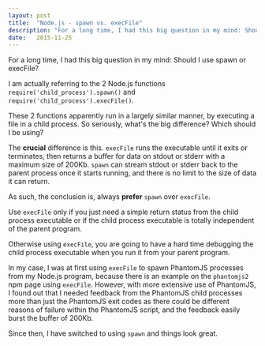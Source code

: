 ```yaml
---
layout: post
title:  "Node.js - spawn vs. execFile"
description: "For a long time, I had this big question in my mind: Should I use spawn or execFile? I am actually referring to the 2 Node.js functions require('child_process').spawn() and require('child_process').execFile()."
date:   2015-11-25
---
```


<p class="intro"><span class="dropcap">F</span>or a long time, I had this big question in my mind: Should I use spawn or execFile?</p>

I am actually referring to the 2 Node.js functions `require('child_process').spawn()` and `require('child_process').execFile()`.

These 2 functions apparently run in a largely similar manner, by executing a file in a child process. So seriously, what's the big difference? Which should I be using?

The **crucial** difference is this. `execFile` runs the executable until it exits or terminates, then returns a buffer for data on stdout or stderr with a maximum size of 200Kb. `spawn` can stream stdout or stderr back to the parent process once it starts running, and there is no limit to the size of data it can return.

As such, the conclusion is, always **prefer** `spawn` over `execFile`.

Use `execFile` only if you just need a simple return status from the child process executable or if the child process executable is totally independent of the parent program.

Otherwise using `execFile`, you are going to have a hard time debugging the child process executable when you run it from your parent program.

In my case, I was at first using `execFile` to spawn PhantomJS processes from my Node.js program, because there is an example on the `phantomjs2` npm page using `execFile`. However, with more extensive use of PhantomJS, I found out that I needed feedback from the PhantomJS child processes more than just the PhantomJS exit codes as there could be different reasons of failure within the PhantomJS script, and the feedback easily burst the buffer of 200Kb.

Since then, I have switched to using `spawn` and things look great.